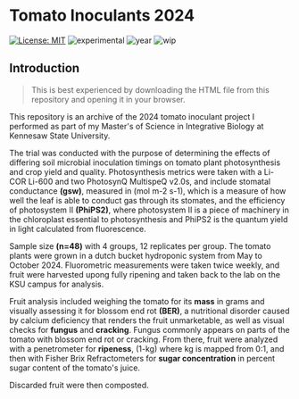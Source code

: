 # Tomato Inoculants 2024

[![License: MIT](https://img.shields.io/badge/License-MIT-lightgrey.svg)](https://opensource.org/license/mit)
![experimental](https://img.shields.io/badge/lifecycle-experimental-orange)
![year](https://img.shields.io/badge/year-2024-blue)
![wip](https://img.shields.io/badge/WIP-neon)

## Introduction

> This is best experienced by downloading the HTML file from this repository and opening it in your browser.


This repository is an archive of the 2024 tomato inoculant project I performed as part of my Master's of Science in Integrative Biology at Kennesaw State University.

The trial was conducted with the purpose of determining the effects of differing soil microbial inoculation timings on tomato plant photosynthesis and crop yield and quality. Photosynthesis metrics were taken with a Li-COR Li-600 and two PhotosynQ MultispeQ v2.0s, and include stomatal conductance 
**(gsw)**, measured in (mol m-2 s-1), which is a measure of how well the leaf is able to conduct gas through its stomates, and the efficiency of photosystem II **(PhiPS2)**, where photosystem II is a piece of machinery in the chloroplast essential to photosynthesis and PhiPS2 is the quantum yield in light calculated from fluorescence.

Sample size **(n=48)** with 4 groups, 12 replicates per group. The tomato plants were grown in a dutch bucket hydroponic system from May to October 2024. Fluorometric measurements were taken twice weekly, and fruit were harvested upong fully ripening and taken back to the lab on the KSU campus for analysis.

Fruit analysis included weighing the tomato for its **mass** in grams and visually assessing it for blossom end rot **(BER)**, a nutritional disorder caused by calcium deficiency that renders the fruit unmarketable, as well as visual checks for **fungus** and **cracking**. Fungus commonly appears on parts of the tomato with blossom end rot or cracking. From there, fruit were analyzed with a penetrometer for **ripeness**, (1-kg) where kg is mapped from 0:1, and then with Fisher Brix Refractometers for **sugar concentration** in percent sugar content of the tomato's juice.

Discarded fruit were then composted.

